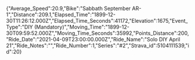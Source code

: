 {"Average_Speed":20.9,"Bike":"Sabbath September AR-1","Distance":209.1,"Elapsed_Time":"1899-12-30T11:26:12.000Z","Elapsed_Time_Seconds":41172,"Elevation":1675,"Event_Type":"DIY (Mandatory)","Moving_Time":"1899-12-30T09:59:52.000Z","Moving_Time_Seconds":35992,"Points_Distance":200,"Ride_Date":"2021-04-09T23:00:00.000Z","Ride_Name":"Solo DIY April 21","Ride_Notes":"","Ride_Number":1,"Series":"#2","Strava_id":5104111539,"id":20}